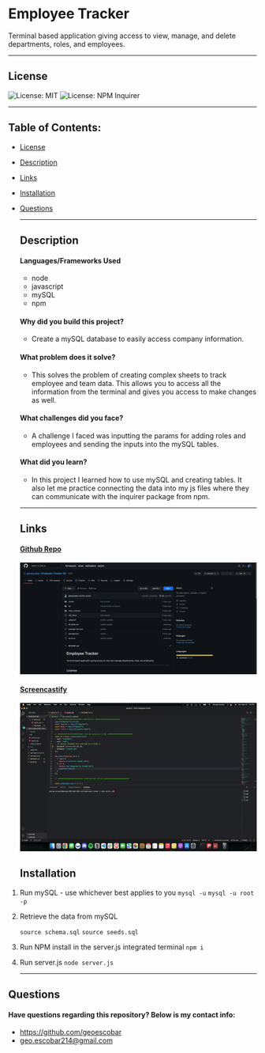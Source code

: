 # Employee Tracker

Terminal based application giving access to view, manage, and delete departments, roles, and employees.

---

## License

![License: MIT](https://img.shields.io/badge/License-MIT-yellow.svg)
![License: NPM Inquirer](https://img.shields.io/npm/v/inquirer)


---

## Table of Contents:

- [License](#license)
- [Description](#description)
- [Links](#links)
- [Installation](#installation)
- [Questions](#questions)

  ***

  ## Description

  #### Languages/Frameworks Used

  - node
  - javascript
  - mySQL
  - npm

  #### Why did you build this project?

  - Create a mySQL database to easily access company information.

  #### What problem does it solve?

  - This solves the problem of creating complex sheets to track employee and team data. This allows you to access all the information from the terminal and gives you access to make changes as well.

  #### What challenges did you face?

  - A challenge I faced was inputting the params for adding roles and employees and sending the inputs into the mySQL tables.

  #### What did you learn?

  - In this project I learned how to use mySQL and creating tables. It also let me practice connecting the data into my js files where they can communicate with the inquirer package from npm.

  ***

  ## Links

  #### [Github Repo](https://github.com/geoescobar/Employee-Tracker-GE)

  ![Github Repo](./Assets/screenshot.png)

  #### [Screencastify](https://drive.google.com/file/d/1IEtkz1cXctGDWuphMz7Qh3BOhfPw_VXx/view)

  ![Screencastify](./Assets/app-gif.gif)

  ## Installation

1. Run mySQL - use whichever best applies to you
   `mysql -u`
   `mysql -u root -p`
   <br />
2. Retrieve the data from mySQL

   `source schema.sql`
   `source seeds.sql`
   <br />

3. Run NPM install in the server.js integrated terminal
   `npm i`
   <br />
4. Run server.js
   `node server.js`

   ***

## Questions

#### Have questions regarding this repository? Below is my contact info:

- https://github.com/geoescobar
- geo.escobar214@gmail.com
